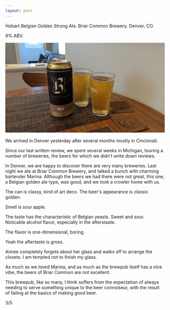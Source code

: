 ```yaml
---
layout: post
---
```

Hobart Belgian Golden Strong Ale.
Briar Common Brewery.
Denver, CO.

9% ABV.

<img class="beer-photo" src="/beer/images/2021-07-14-briar-common-hobart-belgian-golden-strong.jpg"/>

We arrived in Denver yesterday after several months mostly in Cincinnati.

Since our last written review,
we spent several weeks in Michigan,
touring a number of breweries,
the beers for which we didn't write down reviews.

In Denver, we are happy to discover there are very many breweries.
Last night we ate at Briar Common Brewery,
and talked a bunch with charming bartender Marina.
Although the beers we had there were not great,
this one,
a Belgian golden ale type,
was good,
and we took a crowler home with us.

The can is classy, kind of art deco.
The beer's appearance is classic golden.

Smell is sour apple.

The taste has the characteristic of Belgian yeasts.
Sweet and sour.
Noticable alcohol flavor,
especially in the afterstaste.

The flavor is one-dimensional,
boring.

Yeah the aftertaste is gross.

Aimee completely forgets about her glass and walks off to arrange the closets.
I am tempted not to finish my glass.

As much as we loved Marina,
and as much as the brewpub itself has a nice vibe,
the beers of Briar Common are not excellent.

This brewpub,
like so many,
I think suffers from the expectation of always needing to serve something unique to the beer connoiseur,
with the result of failing at the basics of making good beer.

3/5

